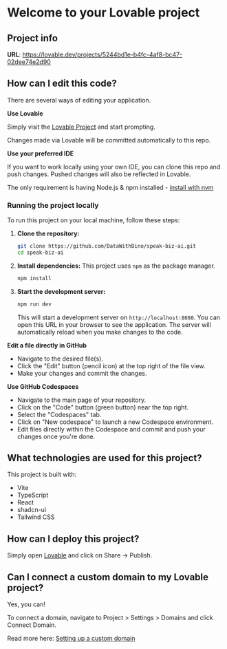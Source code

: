 # Welcome to your Lovable project

## Project info

**URL**: https://lovable.dev/projects/5244bd1e-b4fc-4af8-bc47-02dee74e2d90

## How can I edit this code?

There are several ways of editing your application.

**Use Lovable**

Simply visit the [Lovable Project](https://lovable.dev/projects/5244bd1e-b4fc-4af8-bc47-02dee74e2d90) and start prompting.

Changes made via Lovable will be committed automatically to this repo.

**Use your preferred IDE**

If you want to work locally using your own IDE, you can clone this repo and push changes. Pushed changes will also be reflected in Lovable.

The only requirement is having Node.js & npm installed - [install with nvm](https://github.com/nvm-sh/nvm#installing-and-updating)

### Running the project locally

To run this project on your local machine, follow these steps:

1.  **Clone the repository:**

    ```sh
    git clone https://github.com/DataWithDino/speak-biz-ai.git
    cd speak-biz-ai
    ```

2.  **Install dependencies:**
    This project uses `npm` as the package manager.

    ```sh
    npm install
    ```

3.  **Start the development server:**
    ```sh
    npm run dev
    ```
    This will start a development server on `http://localhost:8080`. You can open this URL in your browser to see the application. The server will automatically reload when you make changes to the code.

**Edit a file directly in GitHub**

- Navigate to the desired file(s).
- Click the "Edit" button (pencil icon) at the top right of the file view.
- Make your changes and commit the changes.

**Use GitHub Codespaces**

- Navigate to the main page of your repository.
- Click on the "Code" button (green button) near the top right.
- Select the "Codespaces" tab.
- Click on "New codespace" to launch a new Codespace environment.
- Edit files directly within the Codespace and commit and push your changes once you're done.

## What technologies are used for this project?

This project is built with:

- Vite
- TypeScript
- React
- shadcn-ui
- Tailwind CSS

## How can I deploy this project?

Simply open [Lovable](https://lovable.dev/projects/5244bd1e-b4fc-4af8-bc47-02dee74e2d90) and click on Share -> Publish.

## Can I connect a custom domain to my Lovable project?

Yes, you can!

To connect a domain, navigate to Project > Settings > Domains and click Connect Domain.

Read more here: [Setting up a custom domain](https://docs.lovable.dev/features/custom-domain#custom-domain)
